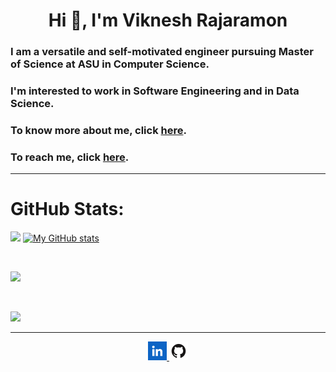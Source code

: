 <h1 align="center">Hi 👋, I'm Viknesh Rajaramon</h1>

<h3>I am a versatile and self-motivated engineer pursuing Master of Science at ASU in Computer Science.</h3>

<h3>I'm interested to work in Software Engineering and in Data Science.</h3>

<h3>To know more about me, click <a href="https://viknesh-rajaramon.github.io/" target="_blank">here</a>.</h3>

<h3>To reach me, click <a href="https://viknesh-rajaramon.github.io/#contact" target="_blank">here</a>.</h3>

<hr>

# GitHub Stats:
![](https://github-readme-stats.vercel.app/api?username=Viknesh-Rajaramon&hide_border=false&include_all_commits=true&count_private=true)
[![My GitHub stats](https://github-readme-stats.vercel.app/api?username=Viknesh-Rajaramon&hide=stars&count_private=true&show_icons=true)](https://github.com/anuraghazra/github-readme-stats)

<br/>

![](https://github-readme-streak-stats.herokuapp.com/?user=Viknesh-Rajaramon&hide_border=false)

<br/>

![](https://github-readme-stats.vercel.app/api/top-langs/?username=Viknesh-Rajaramon&hide_border=false&include_all_commits=true&count_private=true&layout=compact)

<hr>

<p align="center">
	<a href="https://www.linkedin.com/in/viknesh-rajaramon/">
		<img src="https://github.com/Viknesh-Rajaramon/Viknesh-Rajaramon/blob/master/images/linkedin.png" alt="Linkedin" width="30" height="30">
	</a>
  	<a href="https://github.com/Viknesh-Rajaramon/">
		<img src="https://github.com/Viknesh-Rajaramon/Viknesh-Rajaramon/blob/master/images/github.png" alt="GitHub" width="30" height="30">
	</a>
</p>
